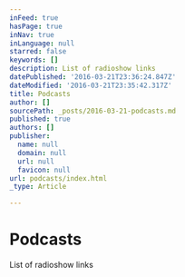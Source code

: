 ```yaml
---
inFeed: true
hasPage: true
inNav: true
inLanguage: null
starred: false
keywords: []
description: List of radioshow links
datePublished: '2016-03-21T23:36:24.847Z'
dateModified: '2016-03-21T23:35:42.317Z'
title: Podcasts
author: []
sourcePath: _posts/2016-03-21-podcasts.md
published: true
authors: []
publisher:
  name: null
  domain: null
  url: null
  favicon: null
url: podcasts/index.html
_type: Article

---
```

# Podcasts

List of radioshow links